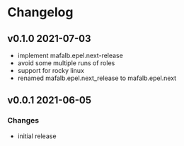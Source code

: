 # Changelog

## v0.1.0 2021-07-03

- implement mafalb.epel.next-release
- avoid some multiple runs of roles
- support for rocky linux
- renamed mafalb.epel.next_release to mafalb.epel.next

## v0.0.1 2021-06-05

### Changes

- initial release

